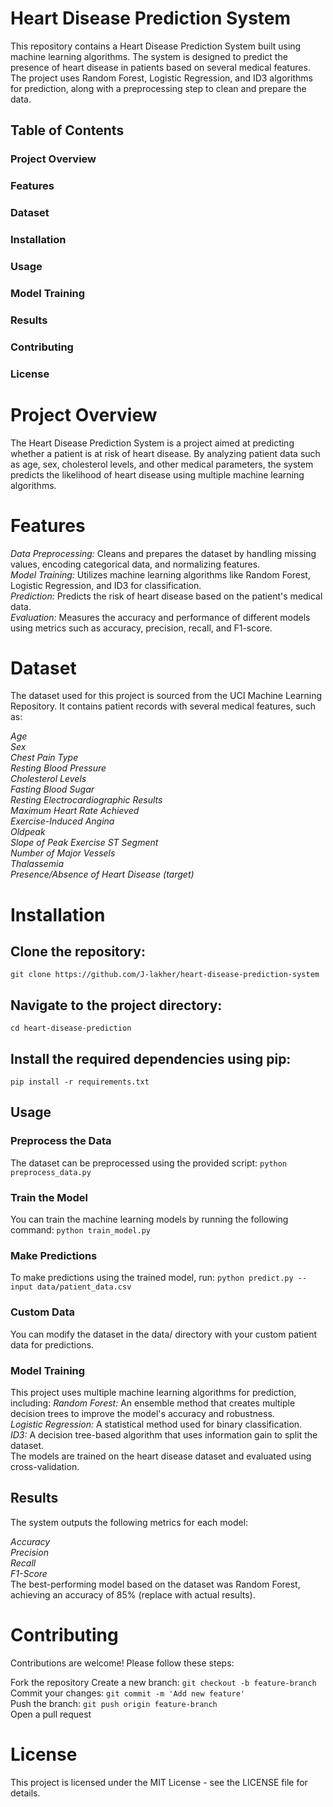 # Heart Disease Prediction System
This repository contains a Heart Disease Prediction System built using machine learning algorithms. The system is designed to predict the presence of heart disease in patients based on several medical features. The project uses Random Forest, Logistic Regression, and ID3 algorithms for prediction, along with a preprocessing step to clean and prepare the data.

## Table of Contents
<a name="Project Overview"></a>
### Project Overview
<a name="Features"></a>
### Features
<a name="Dataset"></a>
### Dataset
<a name="Installation"></a>
### Installation
<a name="Usage"></a>
### Usage
<a name="Model Training"></a>
### Model Training
<a name="Results"></a>
### Results
<a name="Contributing"></a>
### Contributing
<a name="License"></a>
### License

# Project Overview
The Heart Disease Prediction System is a project aimed at predicting whether a patient is at risk of heart disease. By analyzing patient data such as age, sex, cholesterol levels, and other medical parameters, the system predicts the likelihood of heart disease using multiple machine learning algorithms.

# Features
*Data Preprocessing:* Cleans and prepares the dataset by handling missing values, encoding categorical data, and normalizing features.  
*Model Training:* Utilizes machine learning algorithms like Random Forest, Logistic Regression, and ID3 for classification.  
*Prediction:* Predicts the risk of heart disease based on the patient's medical data.  
*Evaluation:* Measures the accuracy and performance of different models using metrics such as accuracy, precision, recall, and F1-score.  

# Dataset
The dataset used for this project is sourced from the UCI Machine Learning Repository. It contains patient records with several medical features, such as:

*Age*  
*Sex*  
*Chest Pain Type*  
*Resting Blood Pressure*  
*Cholesterol Levels*  
*Fasting Blood Sugar*  
*Resting Electrocardiographic Results*  
*Maximum Heart Rate Achieved*  
*Exercise-Induced Angina*  
*Oldpeak*  
*Slope of Peak Exercise ST Segment*  
*Number of Major Vessels*  
*Thalassemia*  
*Presence/Absence of Heart Disease (target)*  

# Installation

## Clone the repository:
```git clone https://github.com/J-lakher/heart-disease-prediction-system```

## Navigate to the project directory:
```cd heart-disease-prediction```

## Install the required dependencies using pip:
```pip install -r requirements.txt```

## Usage
### Preprocess the Data
The dataset can be preprocessed using the provided script:
```python preprocess_data.py```

### Train the Model
You can train the machine learning models by running the following command:
```python train_model.py```

### Make Predictions
To make predictions using the trained model, run:
```python predict.py --input data/patient_data.csv```

### Custom Data
You can modify the dataset in the data/ directory with your custom patient data for predictions.

### Model Training
This project uses multiple machine learning algorithms for prediction, including:
*Random Forest:* An ensemble method that creates multiple decision trees to improve the model's accuracy and robustness.  
*Logistic Regression:* A statistical method used for binary classification.  
*ID3:* A decision tree-based algorithm that uses information gain to split the dataset.  
The models are trained on the heart disease dataset and evaluated using cross-validation.

## Results
The system outputs the following metrics for each model:

*Accuracy*  
*Precision*  
*Recall*  
*F1-Score*  
The best-performing model based on the dataset was Random Forest, achieving an accuracy of 85% (replace with actual results).

# Contributing
Contributions are welcome! Please follow these steps:

Fork the repository
Create a new branch: ```git checkout -b feature-branch```  
Commit your changes: ```git commit -m 'Add new feature'```  
Push the branch: ```git push origin feature-branch```  
Open a pull request

# License
This project is licensed under the MIT License - see the LICENSE file for details.
